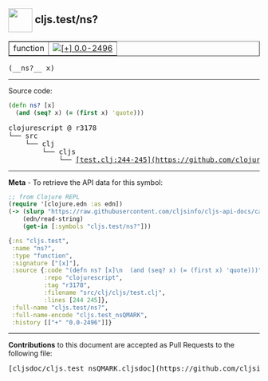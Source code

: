 ## <img width="48px" valign="middle" src="http://i.imgur.com/Hi20huC.png"> cljs.test/ns?

 <table border="1">
<tr>

<td>function</td>
<td><a href="https://github.com/cljsinfo/cljs-api-docs/tree/0.0-2496"><img valign="middle" alt="[+] 0.0-2496" src="https://img.shields.io/badge/+-0.0--2496-lightgrey.svg"></a> </td>
</tr>
</table>

 <samp>
(__ns?__ x)<br>
</samp>

---





Source code:

```clj
(defn ns? [x]
  (and (seq? x) (= (first x) 'quote)))
```

 <pre>
clojurescript @ r3178
└── src
    └── clj
        └── cljs
            └── <ins>[test.clj:244-245](https://github.com/clojure/clojurescript/blob/r3178/src/clj/cljs/test.clj#L244-L245)</ins>
</pre>


---

__Meta__ - To retrieve the API data for this symbol:

```clj
;; from Clojure REPL
(require '[clojure.edn :as edn])
(-> (slurp "https://raw.githubusercontent.com/cljsinfo/cljs-api-docs/catalog/cljs-api.edn")
    (edn/read-string)
    (get-in [:symbols "cljs.test/ns?"]))
```

```clj
{:ns "cljs.test",
 :name "ns?",
 :type "function",
 :signature ["[x]"],
 :source {:code "(defn ns? [x]\n  (and (seq? x) (= (first x) 'quote)))",
          :repo "clojurescript",
          :tag "r3178",
          :filename "src/clj/cljs/test.clj",
          :lines [244 245]},
 :full-name "cljs.test/ns?",
 :full-name-encode "cljs.test_nsQMARK",
 :history [["+" "0.0-2496"]]}

```

---

__Contributions__ to this document are accepted as Pull Requests to the following file:

 <pre>
[cljsdoc/cljs.test_nsQMARK.cljsdoc](https://github.com/cljsinfo/cljs-api-docs/blob/master/cljsdoc/cljs.test_nsQMARK.cljsdoc)
</pre>

